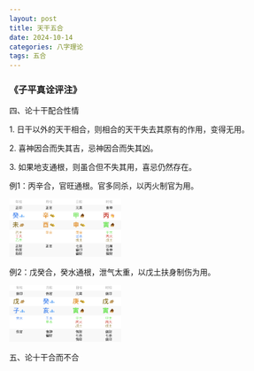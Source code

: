 ```yaml
---
layout: post
title: 天干五合
date: 2024-10-14
categories: 八字理论
tags: 五合
---
```


### 《子平真诠评注》

四、论十干配合性情

1\. 日干以外的天干相合，则相合的天干失去其原有的作用，变得无用。

2\. 喜神因合而失其吉，忌神因合而失其凶。

3\. 如果地支通根，则虽合但不失其用，喜忌仍然存在。

例1：丙辛合，官旺通根。官多同杀，以丙火制官为用。

<img src="/images/bazi-lilun/tianganwuhe-1.PNG" width="40%">

例2：戊癸合，癸水通根，泄气太重，以戊土扶身制伤为用。

<img src="/images/bazi-lilun/tianganwuhe-2.PNG" width="40%">


五、论十干合而不合
